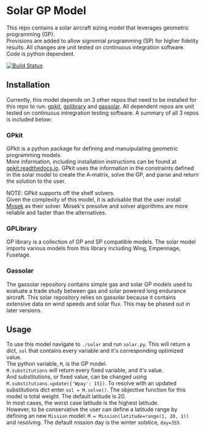 # Solar GP Model

This repo contains a solar aircraft sizing model that leverages geometric programming (GP).  
Provisions are added to allow signomial programming (SP) for higher fidelity results. 
All changes are unit tested on continuous integration software.  
Code is python dependent. 

[![Build Status](https://acdl.mit.edu/csi/buildStatus/icon?job=gpkit_ResearchModel_solar_Push)](https://acdl.mit.edu/csi/job/gpkit_ResearchModel_solar_Push/)

## Installation

Currently, this model depends on 3 other repos that need to be installed for this repo to run: [gpkit](https://github.com/convexengineering/gpkit), [gplibrary](https://github.com/convexengineering/gplibrary) and [gassolar](https://github.com/convexengineering/gassolar). 
All dependent repos are unit tested on continuous intregration testing software.
A summary of all 3 repos is included below: 

### GPkit 

GPkit is a python package for defining and manuipulating geometric programming models.  
More information, including installation instructions can be found at [gpkit.readthedocs.io](gpkit.readthedocs.io).
GPkit uses the information in the constraints defined in the solar model to create the A-matrix, solve the GP, and parse and return the solution to the user.  

NOTE: GPkit supports off the shelf solvers.  
Given the complexity of this model, it is advisable that the user install [Mosek](https://www.mosek.com/downloads/) as their solver.
Mosek's presolve and solver algorithms are more reliable and faster than the alternatives. 

### GPLibrary

GP library is a collection of GP and SP compatible models.  The solar model imports various models from this library including Wing, Empennage, Fuselage. 

### Gassolar

The gassolar repository contains simple gas and solar GP models used to evaluate a trade study between gas and solar powered long endurance aircraft. 
This solar repository relies on gassolar because it contains extensive data on wind speeds and solar flux.
This may be phased out in later versions.

## Usage

To use this model navigate to `./solar` and run `solar.py`.
This will return a dict, `sol` that contains every variable and it's corresponding optimized value.  
The python variable, `M`, is the GP model.  
`M.substitutions` will return every fixed variable, and it's value.  
And substitutions, or fixed value, can be changed using `M.substitutions.update({'Wpay': 15})`.
To resolve with an updated substitutions dict enter `sol = M.solve()`.
The objective function for this model is total weight.
The default latitude is 20.  
In most cases, the worst case latitude is the highest latitude.  
However, to be conservative the user can define a latitude range by defining an new `Mission` model: `M = Mission(latitude=range(1, 20, 1))` and resolving. 
The default mission day is the winter solstice, `day=355`.

